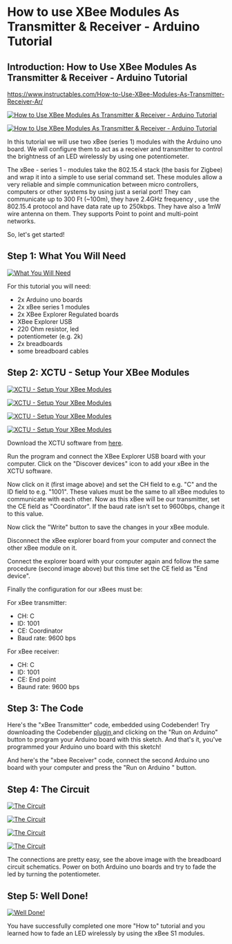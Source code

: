 # How to use XBee Modules As Transmitter & Receiver - Arduino Tutorial 

## Introduction: How to Use XBee Modules As Transmitter & Receiver - Arduino Tutorial 

https://www.instructables.com/How-to-Use-XBee-Modules-As-Transmitter-Receiver-Ar/



[![How to Use XBee Modules As Transmitter & Receiver - Arduino Tutorial](https://content.instructables.com/ORIG/F4R/5U97/ILWLB0CU/F4R5U97ILWLB0CU.jpg?auto=webp&frame=1&crop=3:2&width=600&height=1024&fit=bounds&md=30aa744f69e574af4aa0e543805f145f)](https://content.instructables.com/ORIG/F4R/5U97/ILWLB0CU/F4R5U97ILWLB0CU.jpg?auto=webp&frame=1&width=1024&height=1024&fit=bounds&md=30aa744f69e574af4aa0e543805f145f)

[![How to Use XBee Modules As Transmitter & Receiver - Arduino Tutorial](https://content.instructables.com/ORIG/FW8/DF3K/ILWLB0ED/FW8DF3KILWLB0ED.jpg?auto=webp&frame=1&crop=3:2&width=600&height=1024&fit=bounds&md=f9ce90da9307ce864a7db8b791a26f0c)](https://content.instructables.com/ORIG/FW8/DF3K/ILWLB0ED/FW8DF3KILWLB0ED.jpg?auto=webp&frame=1&width=1024&height=1024&fit=bounds&md=f9ce90da9307ce864a7db8b791a26f0c)

In this tutorial we will use two xBee (series 1) modules with the Arduino uno board. We will configure them to act as a receiver and transmitter to control the brightness of an LED wirelessly by using one potentiometer.

The xBee - series 1 - modules take the 802.15.4 stack (the basis for Zigbee) and wrap it into a simple to use serial command set. These modules allow a very reliable and simple communication between micro controllers, computers or other systems by using just a serial port! They can communicate up to 300 Ft (~100m), they have 2.4GHz frequency , use the 802.15.4 protocol and have data rate up to 250kbps. They have also a 1mW wire antenna on them. They supports Point to point and multi-point networks.

So, let's get started!



## Step 1: What You Will Need

[![What You Will Need](https://content.instructables.com/ORIG/FNS/PEYF/ILWLB0E6/FNSPEYFILWLB0E6.jpg?auto=webp&frame=1&width=1024&height=1024&fit=bounds&md=285b905902d29fc1102e36f5787e7515)](https://content.instructables.com/ORIG/FNS/PEYF/ILWLB0E6/FNSPEYFILWLB0E6.jpg?auto=webp&frame=1&width=1024&height=1024&fit=bounds&md=285b905902d29fc1102e36f5787e7515)

For this tutorial you will need:

- 2x Arduino uno boards
- 2x xBee series 1 modules
- 2x XBee Explorer Regulated boards
- XBee Explorer USB
- 220 Ohm resistor, led
- potentiometer (e.g. 2k)
- 2x breadboards
- some breadboard cables



## Step 2: XCTU - Setup Your XBee Modules

[![XCTU - Setup Your XBee Modules](https://content.instructables.com/ORIG/FKV/GAOA/ILWLB0CR/FKVGAOAILWLB0CR.png?auto=webp&frame=1&width=899&fit=bounds&md=01c1ddafc946e27cf136ee02ceccd10f)](https://content.instructables.com/ORIG/FKV/GAOA/ILWLB0CR/FKVGAOAILWLB0CR.png?auto=webp&frame=1&width=1024&fit=bounds&md=01c1ddafc946e27cf136ee02ceccd10f)

[![XCTU - Setup Your XBee Modules](https://content.instructables.com/ORIG/FDL/VOR6/ILWLB0CQ/FDLVOR6ILWLB0CQ.png?auto=webp&frame=1&width=301&fit=bounds&md=c7052441572191db217b730d1d1abee7)](https://content.instructables.com/ORIG/FDL/VOR6/ILWLB0CQ/FDLVOR6ILWLB0CQ.png?auto=webp&frame=1&width=1024&fit=bounds&md=c7052441572191db217b730d1d1abee7)

[![XCTU - Setup Your XBee Modules](https://content.instructables.com/ORIG/FM6/C1SX/ILWLB0E1/FM6C1SXILWLB0E1.jpg?auto=webp&frame=1&crop=3:2&width=301&height=1024&fit=bounds&md=9b4f6a93cc3db41fd3a818aad846207f)](https://content.instructables.com/ORIG/FM6/C1SX/ILWLB0E1/FM6C1SXILWLB0E1.jpg?auto=webp&frame=1&width=1024&height=1024&fit=bounds&md=9b4f6a93cc3db41fd3a818aad846207f)

[![XCTU - Setup Your XBee Modules](https://content.instructables.com/ORIG/F9L/I3ER/ILWLB89D/F9LI3ERILWLB89D.jpg?auto=webp&frame=1&crop=3:2&width=301&height=1024&fit=bounds&md=40384b15f301216e925b7b85756f55c5)](https://content.instructables.com/ORIG/F9L/I3ER/ILWLB89D/F9LI3ERILWLB89D.jpg?auto=webp&frame=1&width=1024&height=1024&fit=bounds&md=40384b15f301216e925b7b85756f55c5)

Download the XCTU software from [here](http://www.digi.com/products/xbee-rf-solutions/xctu-software/xctu).

Run the program and connect the XBee Explorer USB board with your computer. Click on the "Discover devices" icon to add your xBee in the XCTU software. 

Now click on it (first image above) and set the CH field to e.g. "C" and the ID field to e.g. "1001". These values must be the same to all xBee modules to communicate with each other. Now as this xBee will be our transmitter, set the CE field as "Coordinator". If the baud rate isn't set to 9600bps, change it to this value.

Now click the "Write" button to save the changes in your xBee module.

Disconnect the xBee explorer board from your computer and connect the other xBee module on it. 

Connect the explorer board with your computer again and follow the same procedure (second image above) but this time set the CE field as "End device". 

Finally the configuration for our xBees must be:

For xBee transmitter:

- CH: C
- ID: 1001
- CE: Coordinator
- Baud rate: 9600 bps

For xBee receiver:

- CH: C
- ID: 1001
- CE: End point
- Baund rate: 9600 bps

## Step 3: The Code

Here's the "xBee Transmitter" code, embedded using Codebender! Try downloading the Codebender [plugin ](https://codebender.cc/static/walkthrough/page/1)and clicking on the "Run on Arduino" button to program your Arduino board with this sketch. And that's it, you've programmed your Arduino uno board with this sketch!

And here's the "xbee Receiver" code, connect the second Arduino uno board with your computer and press the "Run on Arduino " button.

## Step 4: The Circuit

[![The Circuit](https://content.instructables.com/ORIG/FOX/KKGD/ILWLB657/FOXKKGDILWLB657.png?auto=webp&frame=1&crop=3:2&width=900&fit=bounds&md=e3c5d2fdd6f35809a2a64b6dcee66eae)](https://content.instructables.com/ORIG/FOX/KKGD/ILWLB657/FOXKKGDILWLB657.png?auto=webp&frame=1&width=1024&fit=bounds&md=e3c5d2fdd6f35809a2a64b6dcee66eae)

[![The Circuit](https://content.instructables.com/ORIG/FVW/VSO5/ILWLB64Q/FVWVSO5ILWLB64Q.png?auto=webp&frame=1&crop=3:2&width=300&fit=bounds&md=34c0d3f0d396023877f7bc41a27e70ce)](https://content.instructables.com/ORIG/FVW/VSO5/ILWLB64Q/FVWVSO5ILWLB64Q.png?auto=webp&frame=1&width=1024&fit=bounds&md=34c0d3f0d396023877f7bc41a27e70ce)

[![The Circuit](https://content.instructables.com/ORIG/F4D/F0BZ/ILWLB0E7/F4DF0BZILWLB0E7.jpg?auto=webp&frame=1&crop=3:2&width=300&height=1024&fit=bounds&md=4a9eb5737bebd30c850c52632283252b)](https://content.instructables.com/ORIG/F4D/F0BZ/ILWLB0E7/F4DF0BZILWLB0E7.jpg?auto=webp&frame=1&width=1024&height=1024&fit=bounds&md=4a9eb5737bebd30c850c52632283252b)

[![The Circuit](https://content.instructables.com/ORIG/F18/N7S2/ILWLB0E9/F18N7S2ILWLB0E9.jpg?auto=webp&frame=1&crop=3:2&width=300&height=1024&fit=bounds&md=ccaaa8e103d4c2c5f3d1db0fefdac2b1)](https://content.instructables.com/ORIG/F18/N7S2/ILWLB0E9/F18N7S2ILWLB0E9.jpg?auto=webp&frame=1&width=1024&height=1024&fit=bounds&md=ccaaa8e103d4c2c5f3d1db0fefdac2b1)

The connections are pretty easy, see the above image with the breadboard circuit schematics. Power on both Arduino uno boards and try to fade the led by turning the potentiometer. 



## Step 5: Well Done!

[![Well Done!](https://content.instructables.com/ORIG/FHQ/1YLR/ILWLB71O/FHQ1YLRILWLB71O.png?auto=webp&frame=1&width=1024&fit=bounds&md=8020ddc0a76893e7d3836d6001aebf04)](https://content.instructables.com/ORIG/FHQ/1YLR/ILWLB71O/FHQ1YLRILWLB71O.png?auto=webp&frame=1&width=1024&fit=bounds&md=8020ddc0a76893e7d3836d6001aebf04)

You have successfully completed one more "How to" tutorial and you learned how to fade an LED wirelessly by using the xBee S1 modules. 

